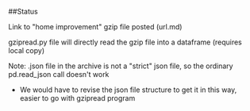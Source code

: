 ##Status

Link to "home improvement" gzip file posted (url.md)

gzipread.py file will directly read the gzip file into a dataframe (requires local copy)

Note: .json file in the archive is not a "strict" json file, so the ordinary pd.read_json call doesn't work 

* We would have to revise the json file structure to get it in this way, easier to go with gzipread program
